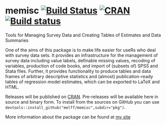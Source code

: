 # memisc [![Build Status](https://travis-ci.org/melff/memisc.svg?branch=master)](https://travis-ci.org/melff/memisc) [![CRAN](http://www.r-pkg.org/badges/version/memisc)](http://cran.rstudio.com/package=memisc) [![Build status](https://ci.appveyor.com/api/projects/status/iav1id61lmlh7nkb?svg=true)](https://ci.appveyor.com/project/melff/memisc)
Tools for Managing Survey Data and Creating Tables of Estimates and Data Summaries

One of the aims of this package is to make life easier for useRs who deal with survey data sets. It provides an infrastructure for the management of survey data including value labels, definable missing values, recoding of variables, production of code books, and import of (subsets of) SPSS and Stata files. Further, it provides functionality to produce tables and data frames of arbitrary descriptive statistics and (almost) publication-ready tables of regression model estimates, which can be exported to LaTeX and HTML.

Releases will be published on [CRAN](http://cran.r-project.org/web/packages/memisc/). Pre-releases will be available here in source and binary form. To install from the sources on GitHub you can use `devtools::install_github("melff/memisc",subdir="pkg")`.

More information about the package can be found at [my site](http://www.martin-elff.net/software/memisc/)
